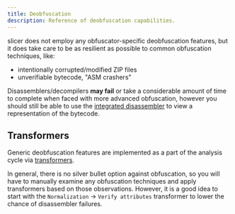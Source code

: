 ```yaml
---
title: Deobfuscation
description: Reference of deobfuscation capabilities.
---
```


slicer does not employ any obfuscator-specific deobfuscation features, but it does take care to be as resilient as possible to common obfuscation techniques, like:

- intentionally corrupted/modified ZIP files
- unverifiable bytecode, "ASM crashers"

Disassemblers/decompilers **may fail** or take a considerable amount of time to complete when faced with more advanced obfuscation,
however you should still be able to use the [integrated disassembler](/slicer/reference/disasm#integrated-disassembler-slicer) to view a representation of the bytecode.

## Transformers

Generic deobfuscation features are implemented as a part of the analysis cycle via [transformers](/slicer/reference/analysis#transformers).

In general, there is no silver bullet option against obfuscation, so you will have to manually examine any obfuscation techniques
and apply transformers based on those observations. However, it is a good idea to start with the `Normalization` -> `Verify attributes`
transformer to lower the chance of disassembler failures.
